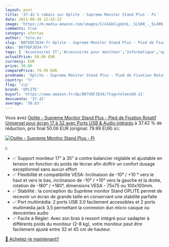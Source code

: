 ```yaml
---
layout: post
title: '37.42 % rabais sur Oplite - Supreme Monitor Stand Plus - Pi'
date: 2021-09-20 12:43:22
image: 'https://m.media-amazon.com/images/I/41GbCLgdzUL._SL500_._SL400_.jpg'
comments: true
category: ofertas
author: 'tole.es'
slug: 'B07VQFJD34-fr Oplite - Supreme Monitor Stand Plus - Pied de Fixation...'
sku: 'B07VQFJD34-fr'
tags: [ 'Accessoires IT','Accessoires pour moniteur','Informatique','oplite', ]
actualPrice: 50.06 EUR
currency: EUR
price: 50.06
comparePrice: 79.99 EUR
prodname: 'Oplite - Supreme Monitor Stand Plus - Pied de Fixation Rotatif Universel pour écran 17   à 32   avec Ports USB & Audio intégrés'
country: 'fr'
flag: '🇫🇷'
brand: 'OPLITE'
buyurl: 'https://www.amazon.fr/dp/B07VQFJD34/?tag=tolees0d-21'
descuento: '37.42'
average: '50.63'
---
```


Vous avez [Oplite - Supreme Monitor Stand Plus - Pied de Fixation Rotatif Universel pour écran 17   à 32   avec Ports USB & Audio intégrés](https://www.amazon.fr/dp/B07VQFJD34/?tag=tolees0d-21)  à  37.42 % de réduction, prix final  50.06 EUR (original: 79.99 EUR) ici:

[![Oplite - Supreme Monitor Stand Plus - Pi](https://m.media-amazon.com/images/I/41GbCLgdzUL._SL500_._SL400_.jpg)](https://www.amazon.fr/dp/B07VQFJD34/?tag=tolees0d-21)

ℹ️:

- ✅ Support moniteur 17" à 35" à contre balancier réglable et ajustable en tension en fonction du poids de lécran afin doffrir un confort dusage exceptionnel sans aucun effort
- ✅ Flexibilité et compatibilité VESA: Inclinaison de -10° / +10 ° vers le haut et vers le bas, inclinaison de -10° / +10° vers la gauche et la droite, rotation de -180° / +180°, dimensions VESA - 75x75 ou 100x100mm.
- ✅ Stabilité : la conception du Suprême monitor Stand OPLITE permet de recevoir un écran de grande taille en conservant une stabilité parfaite
- ✅ Port multimédia: 2 ports USB 3.0 facilement accessibles et 2 ports multimédia jack 3,5 permettant la connexion dun micro casque ou denceintes audio
- ✅ Facile à Régler: Avec son bras à ressort intégré pour sadapter à différents poids du moniteur (2-8 kg), votre moniteur peut être facilement ajusté entre 32 et 45 cm de hauteur.

[🛒 Achetez-le maintenant!!](https://www.amazon.fr/dp/B07VQFJD34/?tag=tolees0d-21)
